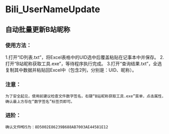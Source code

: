 # Bili_UserNameUpdate

## 自动批量更新B站昵称

### 使用方法：
1.打开“ID列表.txt”，将Excel表格中的UID选中后覆盖粘贴在记事本中并保存。
2.打开“B站昵称获取工具.exe”，等待程序执行完成。
3.打开“查询结果.txt”，全选复制其中数据并粘贴回Excel中（包含2列，分别是：UID、昵称）。

### 注意：
    为了安全起见，使用前建议检查文件数字签名，右键“B站昵称获取工具.exe”菜单，点击属性，
    确认最上方存在“数字签名”标签页即可。
### 进阶：
    确认文件MD5为：8D5002E86239B688AB7003AE44581E12
